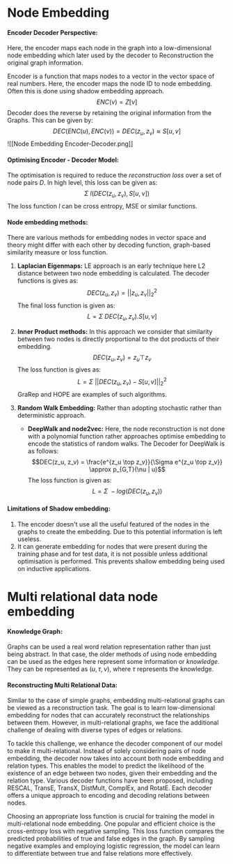 # Node Embedding

#### Encoder Decoder Perspective:
Here, the encoder maps each node in the graph into a low-dimensional node embedding which later used by the decoder to Reconstruction the original graph information.

Encoder is a function that maps nodes to a vector in the vector space of real numbers. Here, the encoder maps the node ID to node embedding. Often this is done using shadow embedding approach. $$ENC(\nu) = Z[\nu]$$
Decoder does the reverse by retaining the original information from the Graphs. This can be given by: $$DEC(ENC(u), ENC(\nu)) = DEC(z_u, z_v) \approx S[u,v]$$
![[Node Embedding Encoder-Decoder.png]]

#### Optimising Encoder - Decoder Model:
The optimisation is required to reduce the *reconstruction loss* over a set of node pairs *D*. In high level, this loss can be given as: $$\Sigma \ l(DEC(z_u, z_\nu), S[u, \nu])$$
The loss function *l* can be cross entropy, MSE or similar functions. 

#### Node embedding methods:
There are various methods for embedding nodes in vector space and theory might differ with each other by decoding function, graph-based similarity measure or loss function. 

1. **Laplacian Eigenmaps:** LE approach is an early technique here L2 distance between two node embedding is calculated. The decoder functions is gives as: $$DEC(z_u, z_v) = ||z_u, z_v||^2_2$$ The final loss function is given as: $$L = \Sigma \ DEC(z_u, z_v) . S[u, \nu]$$
2. **Inner Product methods:** In this approach we consider that similarity between two nodes is directly proportional to the dot products of their embedding. $$DEC(z_u, z_v) = z_u \top z_v$$ The loss function is gives as: $$L = \Sigma \ ||DEC(z_u, z_v) - S[u,v]||^2_2$$ GraRep and HOPE are examples of such algorithms.
   
3. **Random Walk Embedding:** Rather than adopting stochastic rather than deterministic approach.
   - **DeepWalk and node2vec:** Here, the node reconstruction is not done with a polynomial function rather approaches optimise embedding to encode the statistics of random walks. The Decoder for DeepWalk is as follows: $$DEC(z_u, z_v) = \frac{e^{z_u \top z_v}}{\Sigma e^{z_u \top z_v}} \approx p_{G,T}(\nu | u)$$ The loss function is given as: $$L = \Sigma \ -log(DEC(z_u, z_v))$$
#### Limitations of Shadow embedding:
1. The encoder doesn't use all the useful featured of the nodes in the graphs to create the embedding. Due to this potential information is left useless.
2. It can generate embedding for nodes that were present during the training phase and for test data, it is not possible unless additional optimisation is performed. This prevents shallow embedding being used on inductive applications.

# Multi relational data node embedding

#### Knowledge Graph:
Graphs can be used a real word relation representation rather than just being abstract. In that case, the older methods of using node embedding can be used as the edges here represent some information or *knowledge*. They can be represented as $(u, \tau, \nu)$, where $\tau$ represents the knowledge. 
#### Reconstructing Multi Relational Data:
Similar to the case of simple graphs, embedding multi-relational graphs can be viewed as a reconstruction task. The goal is to learn low-dimensional embedding for nodes that can accurately reconstruct the relationships between them. However, in multi-relational graphs, we face the additional challenge of dealing with diverse types of edges or relations.

To tackle this challenge, we enhance the decoder component of our model to make it multi-relational. Instead of solely considering pairs of node embedding, the decoder now takes into account both node embedding and relation types. This enables the model to predict the likelihood of the existence of an edge between two nodes, given their embedding and the relation type. Various decoder functions have been proposed, including RESCAL, TransE, TransX, DistMult, ComplEx, and RotatE. Each decoder offers a unique approach to encoding and decoding relations between nodes.

Choosing an appropriate loss function is crucial for training the model in multi-relational node embedding. One popular and efficient choice is the cross-entropy loss with negative sampling. This loss function compares the predicted probabilities of true and false edges in the graph. By sampling negative examples and employing logistic regression, the model can learn to differentiate between true and false relations more effectively.